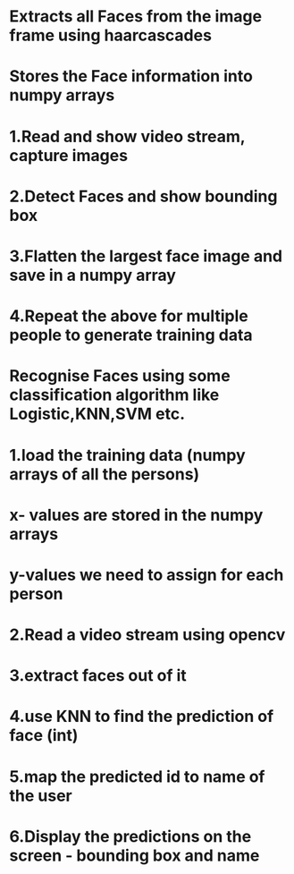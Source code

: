 # Extracts all Faces from the image frame using haarcascades
# Stores the Face information into numpy arrays
# 1.Read and show video stream, capture images
# 2.Detect Faces and show bounding box
# 3.Flatten the largest face image and save in a numpy array
# 4.Repeat the above for multiple people to generate training data




# Recognise Faces using some classification algorithm like Logistic,KNN,SVM etc.

# 1.load the training data (numpy arrays of all the persons)
# x- values are stored in the numpy arrays
# y-values we need to assign for each person
# 2.Read a video stream using opencv
# 3.extract faces out of it
# 4.use KNN to find the prediction of face (int)
# 5.map the predicted id to name of the user
# 6.Display the predictions on the screen - bounding box and name
